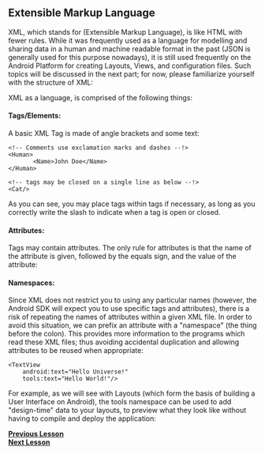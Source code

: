 ## Extensible Markup Language

XML, which stands for (Extensible Markup Language), is like HTML with fewer rules. While it was frequently used as a language for modelling and sharing data in a human and machine readable format in the past (JSON is generally used for this purpose nowadays), it is still used frequently on the Android Platform for creating Layouts, Views, and configuration files. Such topics will be discussed in the next part; for now, please familiarize yourself with the structure of XML:


XML as a language, is comprised of the following things:
#### Tags/Elements:
A basic XML Tag is made of angle brackets and some text:

    <!-- Comments use exclamation marks and dashes --!>
    <Human> 
           <Name>John Doe</Name>
    </Human>
    
    <!-- tags may be closed on a single line as below --!>
    <Cat/>
As you can see, you may place tags within tags if necessary, as long as you correctly write the slash to indicate when a tag is open or closed.     

#### Attributes:
Tags may contain attributes. The only rule for attributes is that the name of the attribute is given,
followed by the equals sign, and the value of the attribute:
<Cat scientificName="Felis Catus"/>

#### Namespaces:
Since XML does not restrict you to using any particular names (however, the Android SDK will expect you to use specific tags and attributes), there is a risk of repeating the names of attributes within a given XML file. In order to avoid this situation, we can prefix an attribute with a "namespace" (the thing before the colon). This provides more information to the programs which read these XML files; thus avoiding accidental duplication and allowing attributes to be reused when appropriate:

    <TextView
        android:text="Hello Universe!"
        tools:text="Hello World!"/>

For example, as we will see with Layouts (which form the basis of building a User Interface on Android), the tools namespace can be used to add "design-time" data to your layouts, to preview what they look like without having to compile and deploy the application:

**[Previous Lesson](Primary_Languages.md)**<br>
**[Next Lesson](IDE.md)**<br>